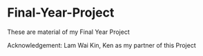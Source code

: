 # Final-Year-Project
These are material of my Final Year Project

Acknowledgement:
Lam Wai Kin, Ken as my partner of this Project
